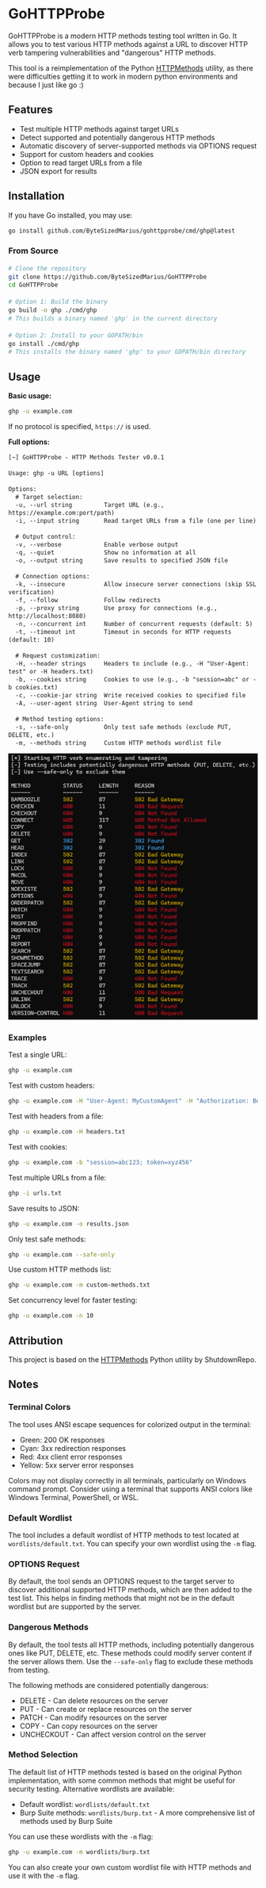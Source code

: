 # GoHTTPProbe

GoHTTPProbe is a modern HTTP methods testing tool written in Go. It allows you to test various HTTP methods against a URL to discover HTTP verb tampering vulnerabilities and "dangerous" HTTP methods.

This tool is a reimplementation of the Python [HTTPMethods](https://github.com/ShutdownRepo/httpmethods) utility, as there were difficulties getting it to work in modern python environments and because I just like go :)

## Features

- Test multiple HTTP methods against target URLs
- Detect supported and potentially dangerous HTTP methods
- Automatic discovery of server-supported methods via OPTIONS request
- Support for custom headers and cookies
- Option to read target URLs from a file
- JSON export for results

## Installation

If you have Go installed, you may use:

```sh
go install github.com/ByteSizedMarius/gohttpprobe/cmd/ghp@latest
```

### From Source

```sh
# Clone the repository
git clone https://github.com/ByteSizedMarius/GoHTTPProbe
cd GoHTTPProbe

# Option 1: Build the binary
go build -o ghp ./cmd/ghp
# This builds a binary named 'ghp' in the current directory

# Option 2: Install to your GOPATH/bin
go install ./cmd/ghp
# This installs the binary named 'ghp' to your GOPATH/bin directory
```

## Usage

**Basic usage:**

```sh
ghp -u example.com
```

If no protocol is specified, `https://` is used.

**Full options:**

```
[~] GoHTTPProbe - HTTP Methods Tester v0.0.1

Usage: ghp -u URL [options]

Options:
  # Target selection:
  -u, --url string         Target URL (e.g., https://example.com:port/path)
  -i, --input string       Read target URLs from a file (one per line)

  # Output control:
  -v, --verbose            Enable verbose output
  -q, --quiet              Show no information at all
  -o, --output string      Save results to specified JSON file

  # Connection options:
  -k, --insecure           Allow insecure server connections (skip SSL verification)
  -f, --follow             Follow redirects
  -p, --proxy string       Use proxy for connections (e.g., http://localhost:8080)
  -n, --concurrent int     Number of concurrent requests (default: 5)
  -t, --timeout int        Timeout in seconds for HTTP requests (default: 10)

  # Request customization:
  -H, --header strings     Headers to include (e.g., -H "User-Agent: test" or -H headers.txt)
  -b, --cookies string     Cookies to use (e.g., -b "session=abc" or -b cookies.txt)
  -c, --cookie-jar string  Write received cookies to specified file
  -A, --user-agent string  User-Agent string to send

  # Method testing options:
  -s, --safe-only          Only test safe methods (exclude PUT, DELETE, etc.)
  -m, --methods string     Custom HTTP methods wordlist file
```

![run](run.png)

### Examples

Test a single URL:
```sh
ghp -u example.com
```

Test with custom headers:
```sh
ghp -u example.com -H "User-Agent: MyCustomAgent" -H "Authorization: Bearer token123"
```

Test with headers from a file:
```sh
ghp -u example.com -H headers.txt
```

Test with cookies:
```sh
ghp -u example.com -b "session=abc123; token=xyz456"
```

Test multiple URLs from a file:
```sh
ghp -i urls.txt
```

Save results to JSON:
```sh
ghp -u example.com -o results.json
```

Only test safe methods:
```sh
ghp -u example.com --safe-only
```

Use custom HTTP methods list:
```sh
ghp -u example.com -m custom-methods.txt
```

Set concurrency level for faster testing:
```sh
ghp -u example.com -n 10
```

## Attribution

This project is based on the [HTTPMethods](https://github.com/ShutdownRepo/httpmethods) Python utility by ShutdownRepo.

## Notes

### Terminal Colors

The tool uses ANSI escape sequences for colorized output in the terminal:
- Green: 200 OK responses
- Cyan: 3xx redirection responses
- Red: 4xx client error responses
- Yellow: 5xx server error responses

Colors may not display correctly in all terminals, particularly on Windows command prompt. Consider using a terminal that supports ANSI colors like Windows Terminal, PowerShell, or WSL.

### Default Wordlist

The tool includes a default wordlist of HTTP methods to test located at `wordlists/default.txt`. You can specify your own wordlist using the `-m` flag.

### OPTIONS Request

By default, the tool sends an OPTIONS request to the target server to discover additional supported HTTP methods, which are then added to the test list. This helps in finding methods that might not be in the default wordlist but are supported by the server.

### Dangerous Methods

By default, the tool tests all HTTP methods, including potentially dangerous ones like PUT, DELETE, etc. These methods could modify server content if the server allows them. Use the `--safe-only` flag to exclude these methods from testing.

The following methods are considered potentially dangerous:
- DELETE - Can delete resources on the server
- PUT - Can create or replace resources on the server
- PATCH - Can modify resources on the server
- COPY - Can copy resources on the server
- UNCHECKOUT - Can affect version control on the server

### Method Selection

The default list of HTTP methods tested is based on the original Python implementation, with some common methods that might be useful for security testing. Alternative wordlists are available:

- Default wordlist: `wordlists/default.txt`
- Burp Suite methods: `wordlists/burp.txt` - A more comprehensive list of methods used by Burp Suite

You can use these wordlists with the `-m` flag:

```sh
ghp -u example.com -m wordlists/burp.txt
```

You can also create your own custom wordlist file with HTTP methods and use it with the `-m` flag.